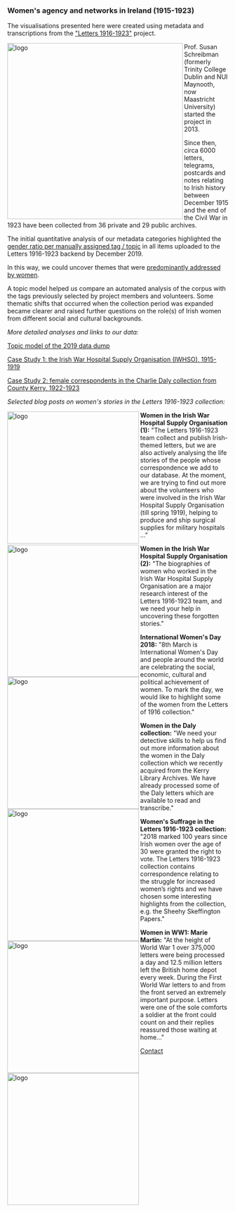 ### Women's agency and networks in Ireland (1915-1923)

The visualisations presented here were created using metadata and transcriptions from the ["Letters 1916-1923"](http://letters1916.maynoothuniversity.ie/) project.

<img src="http://letters1916.maynoothuniversity.ie/static/media/logo-update.8166fb93.png" alt="logo" align="left" width="400"/>

Prof. Susan Schreibman (formerly Trinity College Dublin and NUI Maynooth, now Maastricht University) started the project in 2013.

Since then, circa 6000 letters, telegrams, postcards and notes relating to Irish history between December 1915 and the end of the Civil War in 1923 have been collected from 36 private and 29 public archives.

The initial quantitative analysis of our metadata categories highlighted the [gender ratio per manually assigned tag / topic](https://github.com/MonikaBarget/FeministDH/blob/master/Fig3_gender%20distribution%20per%20tag.png) in all items uploaded to the Letters 1916-1923 backend by December 2019.

In this way, we could uncover themes that were [predominantly addressed by women](https://github.com/MonikaBarget/FeministDH/blob/master/Fig2_topics%20covered%20by%20women_grayscale.png).

A topic model helped us compare an automated analysis of the corpus with the tags previously selected by project members and volunteers. Some thematic shifts that occurred when the collection period was expanded became clearer and raised further questions on the role(s) of Irish women from different social and cultural backgrounds.

*More detailed analyses and links to our data:*

[Topic model of the 2019 data dump](https://monikabarget.github.io/FeministDH/TopicModel2019.html)

[Case Study 1: the Irish War Hospital Supply Organisation (IWHSO), 1915-1919](https://monikabarget.github.io/FeministDH/casestudy1.html)

[Case Study 2: female correspondents in the Charlie Daly collection from County Kerry, 1922-1923](https://monikabarget.github.io/FeministDH/casestudy2.html)

*Selected blog posts on women's stories in the Letters 1916-1923 collection:*

<img src="http://letters1916.maynoothuniversity.ie/learn/wp-content/uploads/2018/05/Featured-Image_medicine-and-charities-1-300x150.png" alt="logo" align="left" width="300"/> **Women in the Irish War Hospital Supply Organisation (1):** "The Letters 1916-1923 team collect and publish Irish-themed letters, but we are also actively analysing the life stories of the people whose correspondence we add to our database. At the moment, we are trying to find out more about the volunteers who were involved in the Irish War Hospital Supply Organisation (till spring 1919), helping to produce and ship surgical supplies for military hospitals ..."

<img src="http://letters1916.maynoothuniversity.ie/learn/wp-content/uploads/2018/11/Featured-Image_medicine-and-charities_II-300x150.jpg" alt="logo" align="left" width="300"/> **Women in the Irish War Hospital Supply Organisation (2):** "The biographies of women who worked in the Irish War Hospital Supply Organisation are a major research interest of the Letters 1916-1923 team, and we need your help in uncovering these forgotten stories."

<img src="http://letters1916.maynoothuniversity.ie/learn/wp-content/uploads/2018/06/Women-of-the-Letters-1916-1923-collection_newratio-300x169.png" alt="logo" align="left" width="300"/> **International Women's Day 2018:** "8th March is International Women's Day and people around the world are celebrating the social, economic, cultural and political achievement of women. To mark the day, we would like to highlight some of the women from the Letters of 1916 collection."

<img src="http://letters1916.maynoothuniversity.ie/learn/wp-content/uploads/2018/06/Featured-Image_women-in-the-Charlie-Daly-Collection-1-300x150.png" alt="logo" align="left" width="300"/> **Women in the Daly collection:** "We need your detective skills to help us find out more information about the women in the Daly collection which we recently acquired  from the Kerry Library Archives. We have already processed some of the Daly letters which are available to read and transcribe."

<img src="http://letters1916.maynoothuniversity.ie/learn/wp-content/uploads/2018/02/5-300x150.png" alt="logo" align="left" width="300"/> **Women's Suffrage in the Letters 1916-1923 collection:** "2018 marked 100 years since Irish women over the age of 30 were granted the right to vote. The Letters 1916-1923 collection contains correspondence relating to the struggle for increased women’s rights and we have chosen some interesting highlights from the collection, e.g. the Sheehy Skeffington Papers."

<img src="http://letters1916.maynoothuniversity.ie/learn/wp-content/uploads/2014/08/Marie-Martin-with-red-cross-on-her-uniform-in-Malta-January-1916.-MMM-Image-Archive.jpg" alt="logo" align="left" width="300"/> **Women in WW1: Marie Martin:** "At the height of World War 1 over 375,000 letters were being processed a day and 12.5 million letters left the British home depot every week. During the First World War letters to and from the front served an extremely important purpose. Letters were one of the sole comforts a soldier at the front could count on and their replies reassured those waiting at home..."


[Contact](https://monikabarget.github.io/FeministDH/contact-us.html)

